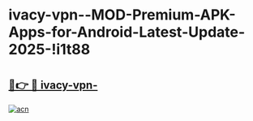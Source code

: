 # ivacy-vpn--MOD-Premium-APK-Apps-for-Android-Latest-Update-2025-!i1t88

# <h2><a href="https://9po5bq.esa.edu.pl?title=ivacy-vpn-&ref=i1t88">🔗👉 🔴 ivacy-vpn-</a></h2>

[![acn](https://github.com/user-attachments/assets/0f9c940e-d8b0-45ae-aac7-cd30a18b3e1c)](https://9po5bq.esa.edu.pl?title=ivacy-vpn-&ref=i1t88)

